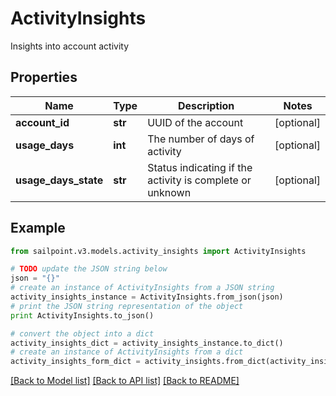 # ActivityInsights

Insights into account activity

## Properties

Name | Type | Description | Notes
------------ | ------------- | ------------- | -------------
**account_id** | **str** | UUID of the account | [optional] 
**usage_days** | **int** | The number of days of activity | [optional] 
**usage_days_state** | **str** | Status indicating if the activity is complete or unknown | [optional] 

## Example

```python
from sailpoint.v3.models.activity_insights import ActivityInsights

# TODO update the JSON string below
json = "{}"
# create an instance of ActivityInsights from a JSON string
activity_insights_instance = ActivityInsights.from_json(json)
# print the JSON string representation of the object
print ActivityInsights.to_json()

# convert the object into a dict
activity_insights_dict = activity_insights_instance.to_dict()
# create an instance of ActivityInsights from a dict
activity_insights_form_dict = activity_insights.from_dict(activity_insights_dict)
```
[[Back to Model list]](../README.md#documentation-for-models) [[Back to API list]](../README.md#documentation-for-api-endpoints) [[Back to README]](../README.md)



